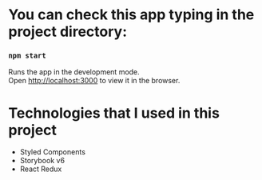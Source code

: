 # You can check this app typing in the project directory:

### `npm start`

Runs the app in the development mode.\
Open [http://localhost:3000](http://localhost:3000) to view it in the browser.


# Technologies that I used in this project 
- Styled Components
- Storybook v6
- React Redux
